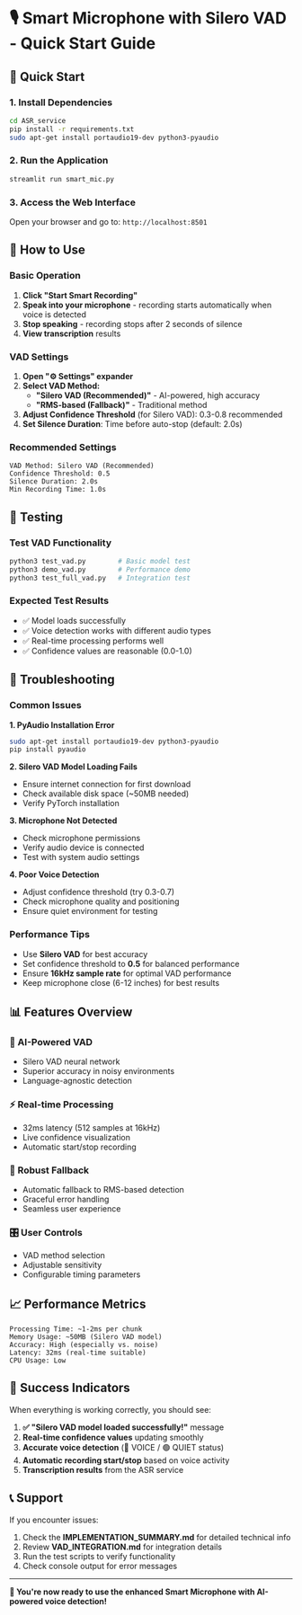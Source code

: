 # 🎙️ Smart Microphone with Silero VAD - Quick Start Guide

## 🚀 Quick Start

### 1. **Install Dependencies**
```bash
cd ASR_service
pip install -r requirements.txt
sudo apt-get install portaudio19-dev python3-pyaudio
```

### 2. **Run the Application**
```bash
streamlit run smart_mic.py
```

### 3. **Access the Web Interface**
Open your browser and go to: `http://localhost:8501`

## 🎯 How to Use

### **Basic Operation**
1. **Click "Start Smart Recording"**
2. **Speak into your microphone** - recording starts automatically when voice is detected
3. **Stop speaking** - recording stops after 2 seconds of silence
4. **View transcription** results

### **VAD Settings**
1. **Open "⚙️ Settings" expander**
2. **Select VAD Method:**
   - **"Silero VAD (Recommended)"** - AI-powered, high accuracy
   - **"RMS-based (Fallback)"** - Traditional method
3. **Adjust Confidence Threshold** (for Silero VAD): 0.3-0.8 recommended
4. **Set Silence Duration**: Time before auto-stop (default: 2.0s)

### **Recommended Settings**
```
VAD Method: Silero VAD (Recommended)
Confidence Threshold: 0.5
Silence Duration: 2.0s
Min Recording Time: 1.0s
```

## 🧪 Testing

### **Test VAD Functionality**
```bash
python3 test_vad.py        # Basic model test
python3 demo_vad.py        # Performance demo
python3 test_full_vad.py   # Integration test
```

### **Expected Test Results**
- ✅ Model loads successfully
- ✅ Voice detection works with different audio types
- ✅ Real-time processing performs well
- ✅ Confidence values are reasonable (0.0-1.0)

## 🔧 Troubleshooting

### **Common Issues**

**1. PyAudio Installation Error**
```bash
sudo apt-get install portaudio19-dev python3-pyaudio
pip install pyaudio
```

**2. Silero VAD Model Loading Fails**
- Ensure internet connection for first download
- Check available disk space (~50MB needed)
- Verify PyTorch installation

**3. Microphone Not Detected**
- Check microphone permissions
- Verify audio device is connected
- Test with system audio settings

**4. Poor Voice Detection**
- Adjust confidence threshold (try 0.3-0.7)
- Check microphone quality and positioning
- Ensure quiet environment for testing

### **Performance Tips**
- Use **Silero VAD** for best accuracy
- Set confidence threshold to **0.5** for balanced performance
- Ensure **16kHz sample rate** for optimal VAD performance
- Keep microphone close (6-12 inches) for best results

## 📊 Features Overview

### **🧠 AI-Powered VAD**
- Silero VAD neural network
- Superior accuracy in noisy environments
- Language-agnostic detection

### **⚡ Real-time Processing**
- 32ms latency (512 samples at 16kHz)
- Live confidence visualization
- Automatic start/stop recording

### **🔄 Robust Fallback**
- Automatic fallback to RMS-based detection
- Graceful error handling
- Seamless user experience

### **🎛️ User Controls**
- VAD method selection
- Adjustable sensitivity
- Configurable timing parameters

## 📈 Performance Metrics

```
Processing Time: ~1-2ms per chunk
Memory Usage: ~50MB (Silero VAD model)
Accuracy: High (especially vs. noise)
Latency: 32ms (real-time suitable)
CPU Usage: Low
```

## 🎉 Success Indicators

When everything is working correctly, you should see:

1. **✅ "Silero VAD model loaded successfully!"** message
2. **Real-time confidence values** updating smoothly
3. **Accurate voice detection** (🔴 VOICE / 🟢 QUIET status)
4. **Automatic recording start/stop** based on voice activity
5. **Transcription results** from the ASR service

## 📞 Support

If you encounter issues:
1. Check the **IMPLEMENTATION_SUMMARY.md** for detailed technical info
2. Review **VAD_INTEGRATION.md** for integration details
3. Run the test scripts to verify functionality
4. Check console output for error messages

---

**🎯 You're now ready to use the enhanced Smart Microphone with AI-powered voice detection!**
